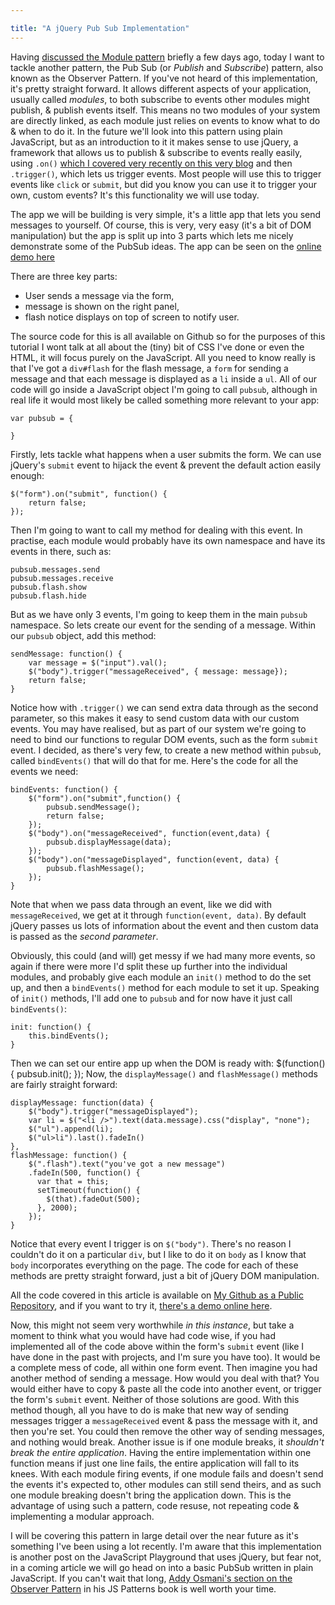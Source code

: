 ```yaml
---

title: "A jQuery Pub Sub Implementation"
---
```


Having [discussed the Module pattern](http://javascriptplayground.com/blog/2012/04/javascript-module-pattern) briefly a few days ago, today I want to tackle another pattern, the Pub Sub (or _Publish_ and _Subscribe_) pattern, also known as the Observer Pattern. If you've not heard of this implementation, it's pretty straight forward. It allows different aspects of your application, usually called _modules_, to both subscribe to events other modules might publish, & publish events itself. This means no two modules of your system are directly linked, as each module just relies on events to know what to do & when to do it. In the future we'll look into this pattern using plain JavaScript, but as an introduction to it it makes sense to use jQuery, a framework that allows us to publish & subscribe to events really easily, using `.on()` [which I covered very recently on this very blog](http://javascriptplayground.com/blog/2012/04/jquery-1-7-event-binding-on-and-off) and then `.trigger()`, which lets us trigger events. Most people will use this to trigger events like `click` or `submit`, but did you know you can use it to trigger your own, custom events? It's this functionality we will use today.

The app we will be building is very simple, it's a little app that lets you send messages to yourself. Of course, this is very, very easy (it's a bit of DOM manipulation) but the app is split up into 3 parts which lets me nicely demonstrate some of the PubSub ideas. The app can be seen on the [online demo here](http://javascriptplayground.com/demos/jquerypubsub/)

There are three key parts:

* User sends a message via the form,
* message is shown on the right panel,
* flash notice displays on top of screen to notify user.

The source code for this is all available on Github so for the purposes of this tutorial I wont talk at all about the (tiny) bit of CSS I've done or even the HTML, it will focus purely on the JavaScript. All you need to know really is that I've got a `div#flash` for the flash message, a `form` for sending a message and that each message is displayed as a `li` inside a `ul`. All of our code will go inside a JavaScript object I'm going to call `pubsub`, although in real life it would most likely be called something more relevant to your app:

    var pubsub = {

    }

Firstly, lets tackle what happens when a user submits the form. We can use jQuery's `submit` event to hijack the event & prevent the default action easily enough:

    $("form").on("submit", function() {
    	return false;
    });

Then I'm going to want to call my method for dealing with this event. In practise, each module would probably have its own namespace and have its events in there, such as:

    pubsub.messages.send
    pubsub.messages.receive
    pubsub.flash.show
    pubsub.flash.hide

But as we have only 3 events, I'm going to keep them in the main `pubsub` namespace. So lets create our event for the sending of a message. Within our `pubsub` object, add this method:

    sendMessage: function() {
    	var message = $("input").val();
    	$("body").trigger("messageReceived", { message: message});
    	return false;
    }

Notice how with `.trigger()` we can send extra data through as the second parameter, so this makes it easy to send custom data with our custom events. You may have realised, but as part of our system we're going to need to bind our functions to regular DOM events, such as the form `submit` event. I decided, as there's very few, to create a new method within `pubsub`, called `bindEvents()` that will do that for me. Here's the code for all the events we need:

    bindEvents: function() {
    	$("form").on("submit",function() {
    		pubsub.sendMessage();
    	  	return false;
    	});
    	$("body").on("messageReceived", function(event,data) {
    	  	pubsub.displayMessage(data);
    	});
    	$("body").on("messageDisplayed", function(event, data) {
      		pubsub.flashMessage();
    	});
    }

Note that when we pass data through an event, like we did with `messageReceived`, we get at it through `function(event, data)`. By default jQuery passes us lots of information about the event and then custom data is passed as the _second parameter_.

Obviously, this could (and will) get messy if we had many more events, so again if there were more I'd split these up further into the individual modules, and probably give each module an `init()` method to do the set up, and then a `bindEvents()` method for each module to set it up. Speaking of `init()` methods, I'll add one to `pubsub` and for now have it just call `bindEvents()`:

    init: function() {
    	this.bindEvents();
    }

Then we can set our entire app up when the DOM is ready with:
$(function() {
pubsub.init();
});
Now, the `displayMessage()` and `flashMessage()` methods are fairly straight forward:

    displayMessage: function(data) {
    	$("body").trigger("messageDisplayed");
    	var li = $("<li />").text(data.message).css("display", "none");
    	$("ul").append(li);
    	$("ul>li").last().fadeIn()
    },
    flashMessage: function() {
    	$(".flash").text("you've got a new message")
    	.fadeIn(500, function() {
    	  var that = this;
    	  setTimeout(function() {
    	    $(that).fadeOut(500);
    	  }, 2000);
    	});
    }

Notice that every event I trigger is on `$("body")`. There's no reason I couldn't do it on a particular `div`, but I like to do it on `body` as I know that `body` incorporates everything on the page. The code for each of these methods are pretty straight forward, just a bit of jQuery DOM manipulation.

All the code covered in this article is available on [My Github as a Public Repository](https://github.com/jackfranklin/JavaScript-Playground--Simple-jQuery-PubSub), and if you want to try it, [there's a demo online here](http://javascriptplayground.com/demos/jquerypubsub/).

Now, this might not seem very worthwhile _in this instance_, but take a moment to think what you would have had code wise, if you had implemented all of the code above within the form's `submit` event (like I have done in the past with projects, and I'm sure you have too). It would be a complete mess of code, all within one form event. Then imagine you had another method of sending a message. How would you deal with that? You would either have to copy & paste all the code into another event, or trigger the form's `submit` event. Neither of those solutions are good. With this method though, all you have to do is make that new way of sending messages trigger a `messageReceived` event & pass the message with it, and then you're set. You could then remove the other way of sending messages, and nothing would break. Another issue is if one module breaks, it _shouldn't break the entire application_. Having the entire implementation within one function means if just one line fails, the entire application will fall to its knees. With each module firing events, if one module fails and doesn't send the events it's expected to, other modules can still send theirs, and as such one module breaking doesn't bring the application down. This is the advantage of using such a pattern, code resuse, not repeating code & implementing a modular approach.

I will be covering this pattern in large detail over the near future as it's something I've been using a lot recently. I'm aware that this implementation is another post on the JavaScript Playground that uses jQuery, but fear not, in a coming article we will go head on into a basic PubSub written in plain JavaScript. If you can't wait that long, [Addy Osmani's section on the Observer Pattern](http://addyosmani.com/resources/essentialjsdesignpatterns/book/#observerpatternjavascript) in his JS Patterns book is well worth your time.
